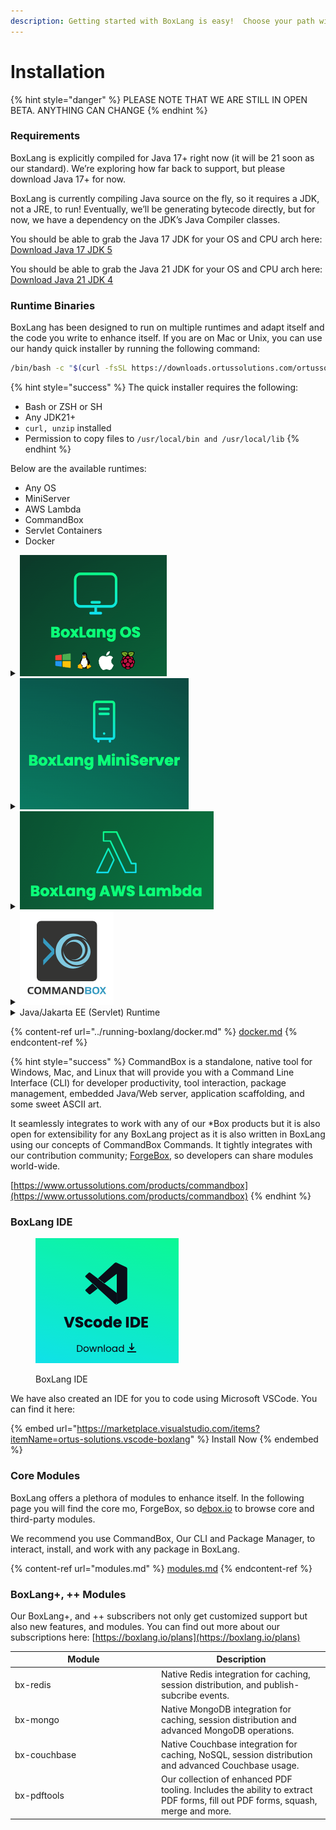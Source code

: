 ```yaml
---
description: Getting started with BoxLang is easy!  Choose your path wisely!
---
```


# Installation

{% hint style="danger" %}
PLEASE NOTE THAT WE ARE STILL IN OPEN BETA. ANYTHING CAN CHANGE
{% endhint %}

### Requirements <a href="#requirements-7" id="requirements-7"></a>

BoxLang is explicitly compiled for Java 17+ right now (it will be 21 soon as our standard). We’re exploring how far back to support, but please download Java 17+ for now.&#x20;

BoxLang is currently compiling Java source on the fly, so it requires a JDK, not a JRE, to run! Eventually, we’ll be generating bytecode directly, but for now, we have a dependency on the JDK’s Java Compiler classes.

You should be able to grab the Java 17 JDK for your OS and CPU arch here: [Download Java 17 JDK 5](https://adoptium.net/temurin/releases/?package=jdk\&version=17)

You should be able to grab the Java 21 JDK for your OS and CPU arch here: [Download Java 21 JDK 4](https://adoptium.net/temurin/releases/?package=jdk\&version=21)

### **Runtime Binaries**

BoxLang has been designed to run on multiple runtimes and adapt itself and the code you write to enhance itself.   If you are on Mac or Unix, you can use our handy quick installer by running the following command:

```bash
/bin/bash -c "$(curl -fsSL https://downloads.ortussolutions.com/ortussolutions/boxlang/install-boxlang.sh)"
```

{% hint style="success" %}
The quick installer requires the following:

* Bash or ZSH or SH
* Any JDK21+
* `curl, unzip` installed
* Permission to copy files to `/usr/local/bin and /usr/local/lib`
{% endhint %}

Below are the available runtimes:

* Any OS
* MiniServer
* AWS Lambda
* CommandBox
* Servlet Containers
* Docker

<details>

<summary><img src="../../.gitbook/assets/image (2).png" alt=""></summary>

This installation is for any operating system (Windows, Unix, Mac OS)

* Windows Installer: [https://downloads.ortussolutions.com/ortussolutions/boxlang/boxlang-snapshot-installer.exe](https://downloads.ortussolutions.com/ortussolutions/boxlang/boxlang-snapshot-installer.exe)
* Zip (All OSs): [https://downloads.ortussolutions.com/ortussolutions/boxlang/1.0.0/boxlang-1.0.0.zip](https://downloads.ortussolutions.com/ortussolutions/boxlang/1.0.0/boxlang-1.0.0.zip)
* Jar: \
  [https://downloads.ortussolutions.com/ortussolutions/boxlang/1.0.0/boxlang-1.0.0-all.jar](https://downloads.ortussolutions.com/ortussolutions/boxlang/1.0.0/boxlang-1.0.0-all.jar)

</details>

<details>

<summary><img src="../../.gitbook/assets/image (3).png" alt=""></summary>

The BoxLang MiniServer includes the BoxLang OS runtime with the addition of our super fast and lightweight web server. &#x20;

* All OSs:\
  [https://downloads.ortussolutions.com/ortussolutions/boxlang-runtimes/boxlang-miniserver/1.0.0/boxlang-miniserver-1.0.0.zip](https://downloads.ortussolutions.com/ortussolutions/boxlang-runtimes/boxlang-miniserver/1.0.0/boxlang-miniserver-1.0.0.zip)

</details>

<details>

<summary><img src="../../.gitbook/assets/image (4).png" alt=""></summary>

BoxLang can also run on AWS Lambdas. It even powers our entry playground at https://try.boxlang.io. &#x20;

* Runtime: \
  [https://downloads.ortussolutions.com/ortussolutions/boxlang-runtimes/boxlang-aws-lambda/1.0.0/boxlang-aws-lambda-1.0.0.zip](https://downloads.ortussolutions.com/ortussolutions/boxlang-runtimes/boxlang-aws-lambda/1.0.0/boxlang-aws-lambda-1.0.0.zip)
* Template\
  [https://github.com/ortus-boxlang/bx-aws-lambda-template](https://github.com/ortus-boxlang/bx-aws-lambda-template)

</details>

<details>

<summary><img src="../../.gitbook/assets/image (6).png" alt="" data-size="original"></summary>

BoxLang can also be deployed using [CommandBox](https://www.ortussolutions.com/products/commandbox).  This is our preferred way to deploy web applications using BoxLang.  BoxLang +/++ Subscribers even get access to [CommandBox Pro](https://www.ortussolutions.com/products/commandbox-pro).

```bash
box install commandbox-boxlang
box server start cfengine=boxlang javaVersion=openjdk21_jdk
```

</details>

<details>

<summary>Java/Jakarta EE (Servlet) Runtime</summary>

This is the servlet edition of BoxLang that you can deploy on any servlet container (Jetty, Tomcat, JBoss, etc)

* WAR: \
  [https://downloads.ortussolutions.com/ortussolutions/boxlang-runtimes/boxlang-servlet/1.0.0/boxlang-servlet-1.0.0.war](https://downloads.ortussolutions.com/ortussolutions/boxlang-runtimes/boxlang-servlet/1.0.0/boxlang-servlet-1.0.0.war)
* JAR:\
  [https://downloads.ortussolutions.com/ortussolutions/boxlang-runtimes/boxlang-servlet/1.0.0/boxlang-servlet-1.0.0-all.jar](https://downloads.ortussolutions.com/ortussolutions/boxlang-runtimes/boxlang-servlet/1.0.0/boxlang-servlet-1.0.0-all.jar)

</details>

{% content-ref url="../running-boxlang/docker.md" %}
[docker.md](../running-boxlang/docker.md)
{% endcontent-ref %}

{% hint style="success" %}
CommandBox is a standalone, native tool for Windows, Mac, and Linux that will provide you with a Command Line Interface (CLI) for developer productivity, tool interaction, package management, embedded Java/Web server, application scaffolding, and some sweet ASCII art.

It seamlessly integrates to work with any of our \*Box products but it is also open for extensibility for any BoxLang project as it is also written in BoxLang using our concepts of CommandBox Commands. It tightly integrates with our contribution community; [ForgeBox](https://www.forgebox.io/), so developers can share modules world-wide.

[https://www.ortussolutions.com/products/commandbox](https://www.ortussolutions.com/products/commandbox)
{% endhint %}

### BoxLang IDE

<div align="left">

<figure><img src="../../.gitbook/assets/image (8).png" alt=""><figcaption><p>BoxLang IDE</p></figcaption></figure>

</div>

We have also created an IDE for you to code using Microsoft VSCode.  You can find it here:

{% embed url="https://marketplace.visualstudio.com/items?itemName=ortus-solutions.vscode-boxlang" %}
Install Now
{% endembed %}

### Core Modules

BoxLang offers a plethora of modules to enhance itself.  In the following page you will find the core mo, ForgeBox, so d[ebox.io](https://forgebox.io)  to browse core and third-party modules.

We recommend you use CommandBox, Our CLI and Package Manager, to interact, install, and work with any package in BoxLang.

{% content-ref url="modules.md" %}
[modules.md](modules.md)
{% endcontent-ref %}

### BoxLang+, ++ Modules

Our BoxLang+, and ++ subscribers not only get customized support but also new features, and modules.  You can find out more about our subscriptions here: [https://boxlang.io/plans](https://boxlang.io/plans)

<table><thead><tr><th width="220">Module</th><th>Description</th></tr></thead><tbody><tr><td>bx-redis</td><td>Native Redis integration for caching, session distribution, and publish-subcribe events.</td></tr><tr><td>bx-mongo</td><td>Native MongoDB integration for caching, session distribution and advanced MongoDB operations.</td></tr><tr><td>bx-couchbase</td><td>Native Couchbase integration for caching, NoSQL, session distribution and advanced Couchbase usage.</td></tr><tr><td>bx-pdftools</td><td>Our collection of enhanced PDF tooling.  Includes the ability to extract PDF forms, fill out PDF forms, squash, merge and more.</td></tr></tbody></table>





